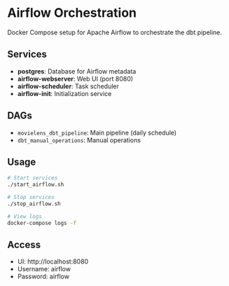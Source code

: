 # Airflow Orchestration

Docker Compose setup for Apache Airflow to orchestrate the dbt pipeline.

## Services
- **postgres**: Database for Airflow metadata
- **airflow-webserver**: Web UI (port 8080)
- **airflow-scheduler**: Task scheduler
- **airflow-init**: Initialization service

## DAGs
- `movielens_dbt_pipeline`: Main pipeline (daily schedule)
- `dbt_manual_operations`: Manual operations

## Usage

```bash
# Start services
./start_airflow.sh

# Stop services  
./stop_airflow.sh

# View logs
docker-compose logs -f
```

## Access
- UI: http://localhost:8080
- Username: airflow
- Password: airflow
